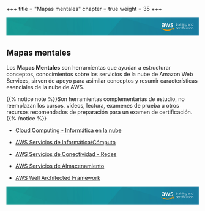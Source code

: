 +++ 
title = "Mapas mentales" 
chapter = true 
weight = 35
+++

<img src="images/logo-bar.png" alt="drawing"/>

## Mapas mentales

Los **Mapas Mentales** son herramientas que ayudan a estructurar conceptos, conocimientos sobre los servicios de la nube de Amazon Web Services, sirven de apoyo para asimilar conceptos y resumir características esenciales de la nube de AWS.

{{% notice note %}}Son herramientas complementarias de estudio, no reemplazan los cursos, videos, lectura, examenes de prueba u otros recursos recomendados de preparación para un examen de certificación.
{{% /notice %}}

- <a href="https://www.xmind.net/m/AFh4ia" target="_blank">Cloud Computing - Informática en la nube</a>

- <a href="https://www.xmind.net/m/WXksRV" target="_blank">AWS Servicios de Informática/Cómputo</a>

- <a href="https://www.xmind.net/m/MAqYnM" target="_blank">AWS Servicios de Conectividad - Redes</a>

- <a href="https://www.xmind.net/m/wLB9e6" target="_blank">AWS Servicios de Almacenamiento</a>

- <a href="https://www.xmind.net/m/ddP4PV" target="_blank">AWS Well Architected Framework</a>

<img src="images/logo-bar.png" alt="drawing"/>